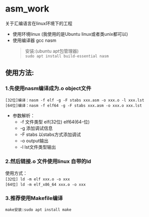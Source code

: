# asm_work
关于汇编语言在linux环境下的工程

- 使用环境linux (我使用的是Ubuntu linux或者类unix都可以)
- 使用编译器 gcc nasm
    > 安装:(ubuntu apt包管理器)  
    ```sudo apt install build-essential nasm```  
    

## 使用方法:  
### 1.先使用nasm编译成为.o object文件  
```[32位]编译：nasm -f elf -g -F stabs xxx.asm -o xxx.o -l xxx.lst```  
```[64位]编译：nasm -f elf64 -g -F stabs xxx.asm -o xxx.o xxx.lst```  
    
- 参数解析：  
    - -f 文件类型 elf(32位) elf64(64-位)  
    - -g 添加调试信息  
    - -F stabs 以stabs方式添加调试  
    - -o output输出  
    - -l lst文件类型输出

### 2.然后链接.o 文件使用linux 自带的ld  

使用方式：   
```[32位] ld -m elf xxx.o -o xxx```  
```[64位] ld -m elf_x86_64 xxx.o -o xxx```

### 3.推荐使用Makefile编译
```make安装:sudo apt install make```


